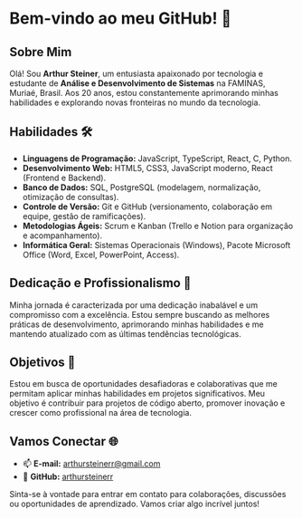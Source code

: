 # Bem-vindo ao meu GitHub! 👋

## Sobre Mim
Olá! Sou **Arthur Steiner**, um entusiasta apaixonado por tecnologia e estudante de **Análise e Desenvolvimento de Sistemas** na FAMINAS, Muriaé, Brasil. Aos 20 anos, estou constantemente aprimorando minhas habilidades e explorando novas fronteiras no mundo da tecnologia.

## Habilidades 🛠️
- **Linguagens de Programação:** JavaScript, TypeScript, React, C, Python.
- **Desenvolvimento Web:** HTML5, CSS3, JavaScript moderno, React (Frontend e Backend).
- **Banco de Dados:** SQL, PostgreSQL (modelagem, normalização, otimização de consultas).
- **Controle de Versão:** Git e GitHub (versionamento, colaboração em equipe, gestão de ramificações).
- **Metodologias Ágeis:** Scrum e Kanban (Trello e Notion para organização e acompanhamento).
- **Informática Geral:** Sistemas Operacionais (Windows), Pacote Microsoft Office (Word, Excel, PowerPoint, Access).

## Dedicação e Profissionalismo 🚀
Minha jornada é caracterizada por uma dedicação inabalável e um compromisso com a excelência. Estou sempre buscando as melhores práticas de desenvolvimento, aprimorando minhas habilidades e me mantendo atualizado com as últimas tendências tecnológicas.

## Objetivos 🎯
Estou em busca de oportunidades desafiadoras e colaborativas que me permitam aplicar minhas habilidades em projetos significativos. Meu objetivo é contribuir para projetos de código aberto, promover inovação e crescer como profissional na área de tecnologia.

## Vamos Conectar 🌐
- 📫 **E-mail:** [arthursteinerr@gmail.com](mailto:arthursteinerr@gmail.com)
- 💼 **GitHub:** [arthursteinerr](https://github.com/arthursteinerr)

Sinta-se à vontade para entrar em contato para colaborações, discussões ou oportunidades de aprendizado. Vamos criar algo incrível juntos!
